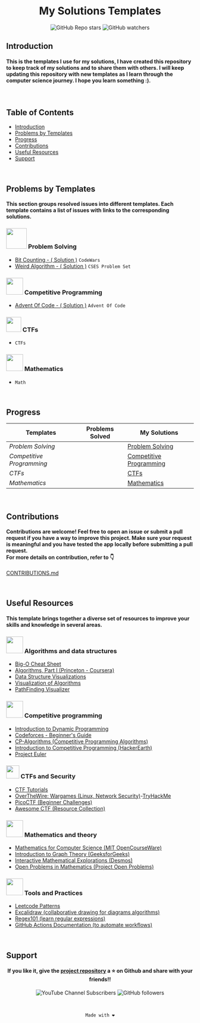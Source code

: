 <div align="center">

# My Solutions Templates

![GitHub Repo stars](https://img.shields.io/github/stars/sidi-maadh/MySolutions?style=for-the-badge&logo=apachespark&logoColor=FFFFFF&label=STARS&labelColor=488207&color=55960c)
![GitHub watchers](https://img.shields.io/github/watchers/sidi-maadh/MySolutions?style=for-the-badge&logo=darkreader&logoColor=FFFFFF&label=Visitors&labelColor=ff9900&color=ffa200)

</div>

## Introduction 
<h4>This is the templates I use for my solutions, I have created this repository to keep track of my solutions and to share them with others. I will keep updating this repository with new templates as I learn through the computer science journey. I hope you learn something :). </h4> 


<br/>

## Table of Contents
- [Introduction](#introduction)
- [Problems by Templates](#problems-by-templates)
- [Progress](#progress)
- [Contributions](#contributions)
- [Useful Resources](#useful-resources)
- [Support](#support)

<br/>

## Problems by Templates
<h4>  This section groups resolved issues into different templates. Each template contains a list of issues with links to the corresponding solutions. </h4> 

### <img src="https://media.giphy.com/media/mpn9ui0INC6RvgX4wJ/giphy.gif?cid=790b76113v79tj1zvabbx3ehkiqo8xo73dmym71vgop7uagq&ep=v1_stickers_search&rid=giphy.gif&ct=s" width =55px> Problem Solving

- [Bit Counting - ( Solution )](problem_solving/CodeWars/2024/bit_counting.cpp) `CodeWars`
- [Weird Algorithm - ( Solution )](problem_solving/CSES-Problem-Set/2024/weird_algorithm.cpp) `CSES Problem Set`



### <img src = "https://i.ibb.co/t3nQqD4/CP-PS.gif" width = 45px> Competitive Programming

- [Advent Of Code - ( Solution )](competitive_programming/Advent_of_Code) `Advent Of Code`


### <img src = "https://media.giphy.com/media/J5B00esp0BoiCrqdCe/giphy.gif?cid=790b7611vyc2bryk6dc99zu1jg346s10oseflwlrf332f5o3&ep=v1_stickers_search&rid=giphy.gif&ct=s" width = 40px> CTFs

- []() `CTFs`

### <img src="https://media.giphy.com/media/tjB3vFph3TNPUJjVpn/giphy.gif?cid=790b7611wutg9ffad94w1aglsm08n9k2lpj3vpmvlh6blduz&ep=v1_stickers_search&rid=giphy.gif&ct=s" width =45px> Mathematics 

- []() `Math`

<br/>

## Progress
                                                                               
|        Templates          |  Problems Solved  |                   My Solutions                      |
|---------------------------|-------------------|-----------------------------------------------------|
| *Problem Solving*         |                   | [Problem Solving](/problem_solving)                 |
| *Competitive Programming* |                   | [Competitive Programming](/competitive_programming) |
| *CTFs*                    |                   | [CTFs](/CTFs)                                       |
| *Mathematics*             |                   | [Mathematics](/maths_exercices)                     |

<br/>


## Contributions
<h4>  Contributions are welcome! Feel free to open an issue or submit a pull request if you have a way to improve this project. Make sure your request is meaningful and you have tested the app locally before submitting a pull request. <br/>
For more details on contribution, refer to 👇 </h4> 

[CONTRIBUTIONS.md](/CONTRIBUTIONS.md)

<br/>

## Useful Resources
<h4> This template brings together a diverse set of resources to improve your skills and knowledge in several areas. </h4> 

### <img src="https://img.icons8.com/?size=100&id=rM03addOSa95&format=png&color=000000" width=45px>  Algorithms and data structures
- [Big-O Cheat Sheet](https://www.bigoheatsheet.com/)
- [Algorithms, Part I (Princeton - Coursera)](https://www.coursera.org/learn/algorithms-part1)
- [Data Structure Visualizations](https://www.cs.usfca.edu/~galles/visualization/Algorithms.html)
- [Visualization of Algorithms](https://visualgo.net/en)
- [PathFinding Visualizer](https://qiao.github.io/PathFinding.js/visual/)

### <img src = "https://img.icons8.com/?size=100&id=sm8CzMKNcuhi&format=png&color=000000" width = 45px>  Competitive programming
- [Introduction to Dynamic Programming](https://www.geeksforgeeks.org/dynamic-programming/)
- [Codeforces - Beginner's Guide](https://codeforces.com/blog/entry/62690)
- [CP-Algorithms (Competitive Programming Algorithms)](https://cp-algorithms.com/)
- [Introduction to Competitive Programming (HackerEarth)](https://www.hackerearth.com/practice/)
- [Project Euler](https://projecteuler.net/)

### <img src = "https://i.ibb.co/f2nfwgG/CTF.png" width = 35px>  CTFs and Security
- [CTF Tutorials](https://ctftime.org/)
- [OverTheWire: Wargames (Linux, Network Security)](https://overthewire.org/wargames/)-[TryHackMe](https://tryhackme.com/)
- [PicoCTF (Beginner Challenges)](https://picoctf.org/)
- [Awesome CTF (Resource Collection)](https://github.com/apsdehal/awesome-ctf)

### <img src="https://img.icons8.com/?size=100&id=viCot6nkYZ5P&format=png&color=000000" width =45px> Mathematics and theory
- [Mathematics for Computer Science (MIT OpenCourseWare)](https://ocw.mit.edu/courses/mathematics-for-computer-science/)
- [Introduction to Graph Theory (GeeksforGeeks)](https://www.geeksforgeeks.org/graph-data-structure-and-algorithms/)
- [Interactive Mathematical Explorations (Desmos)](https://www.desmos.com/)
- [Open Problems in Mathematics (Project Open Problems)](https://openproblems.mathhub.info/)

### <img src="https://img.icons8.com/?size=100&id=RhJ0vJceSubS&format=png&color=000000" width=45px> Tools and Practices
- [Leetcode Patterns](https://seanprashad.com/leetcode-patterns/ )
- [Excalidraw (collaborative drawing for diagrams algorithms)](https://excalidraw.com/)
- [Regex101 (learn regular expressions)](https://regex101.com/)
- [GitHub Actions Documentation (to automate workflows)](https://docs.github.com/en/actions)



<br/>

## Support
<div align="center">
<h4>If you like it, give the <a href="https://github.com/sidi-maadh/MySolutions"> project repository</a>  a ⭐ on Github and share with your friends!! </h4>


![YouTube Channel Subscribers](https://img.shields.io/youtube/channel/subscribers/UCEFi0fMxf7g9QnEqdNG0i8Q?style=for-the-badge&logo=youtube&labelColor=red&link=https%3A%2F%2Fyoutube.com%2F%40chinguetech%3Fsi%3DwqajaclTrYqITcjQ)
![GitHub followers](https://img.shields.io/github/followers/sidi-maadh?style=for-the-badge&logo=github&labelColor=000000&color=000000&link=https%3A%2F%2Fgithub.com%2Fsidi-maadh%3Ftab%3Dfollowers)


<br/>

`Made with ❤️`
</div>
